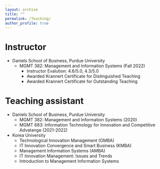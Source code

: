 ```yaml
---
layout: archive
title: ""
permalink: /Teaching/
author_profile: true
---
```




Instructor 
======
* Daniels School of Business, Purdue University
  * MGMT 382: Management and Information Systems (Fall 2022)
    * Instructor Evalution: 4.6/5.0, 4.3/5.0
    * Awarded Krannert Certificate for Distinguished Teaching
    * Awarded Krannert Certificate for Outstanding Teaching 

Teaching assistant
======
* Daniels School of Business, Purdue University
  * MGMT 382: Management and Information Systems (2020) 
  * MGMT 683: Information Technology for Innovation and Competitive Advatange (2021-2022)
* Korea University
  * Technological Innovation Management (GMBA)
  * IT Innovation Convergence and Smart Business (KMBA)
  * Management Information Systems (AMBA)
  * IT Innovation Management: Issues and Trends
  * Introduction to Management Information Systems

